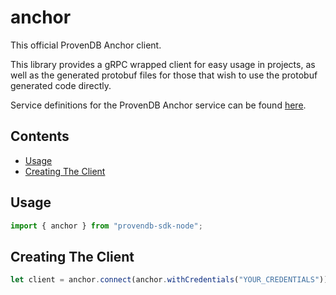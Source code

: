 # anchor

This official ProvenDB Anchor client. 

This library provides a gRPC wrapped client for easy usage in projects, as well as the generated protobuf files for those that
wish to use the protobuf generated code directly.

Service definitions for the ProvenDB Anchor service can be found [here](https://github.com/SouthbankSoftware/provendb-apis/tree/main/anchor).

## Contents

- [Usage](#usage)
- [Creating The Client](#creating-the-client)


## Usage 

```js
import { anchor } from "provendb-sdk-node";
```

## Creating The Client

```js
let client = anchor.connect(anchor.withCredentials("YOUR_CREDENTIALS"));
```


